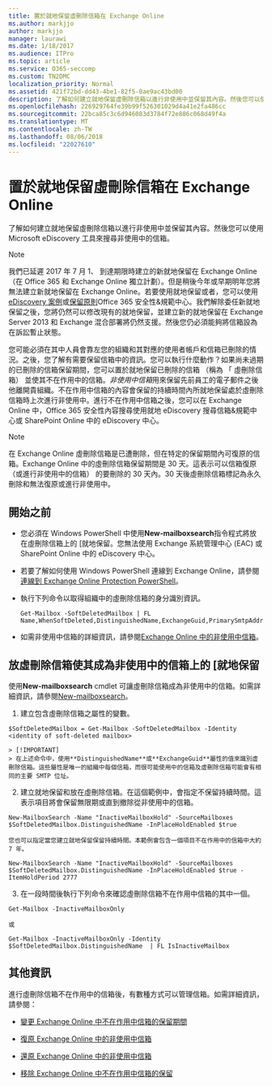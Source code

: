 ```yaml
---
title: 置於就地保留虛刪除信箱在 Exchange Online
ms.author: markjjo
author: markjjo
manager: laurawi
ms.date: 1/18/2017
ms.audience: ITPro
ms.topic: article
ms.service: O365-seccomp
ms.custom: TN2DMC
localization_priority: Normal
ms.assetid: 421f72bd-dd43-4be1-82f5-0ae9ac43bd00
description: 了解如何建立就地保留虛刪除信箱以進行非使用中並保留其內容。然後您可以使用 Microsoft eDiscovery 工具來搜尋非使用中的信箱。
ms.openlocfilehash: 226929764fe39b99f526301029d4a41e2fa486cc
ms.sourcegitcommit: 22bca85c3c6d946083d3784f72e886c068d49f4a
ms.translationtype: MT
ms.contentlocale: zh-TW
ms.lasthandoff: 08/06/2018
ms.locfileid: "22027610"
---
```

# <a name="put-an-in-place-hold-on-a-soft-deleted-mailbox-in-exchange-online"></a>置於就地保留虛刪除信箱在 Exchange Online

了解如何建立就地保留虛刪除信箱以進行非使用中並保留其內容。然後您可以使用 Microsoft eDiscovery 工具來搜尋非使用中的信箱。
  
> [!NOTE]
> 我們已延遲 2017 年 7 月 1、 到達期限時建立的新就地保留在 Exchange Online （在 Office 365 和 Exchange Online 獨立計劃）。但是稍後今年或早期明年您將無法建立新就地保留在 Exchange Online。若要使用就地保留或者，您可以使用[eDiscovery 案例](https://go.microsoft.com/fwlink/?linkid=780738)或[保留原則](https://go.microsoft.com/fwlink/?linkid=827811)Office 365 安全性&amp;規範中心。我們解除委任新就地保留之後，您將仍然可以修改現有的就地保留，並建立新的就地保留在 Exchange Server 2013 和 Exchange 混合部署將仍然支援。然後您仍必須能夠將信箱設為在訴訟暫止狀態。 
  
您可能必須在其中人員會靠左您的組織和其對應的使用者帳戶和信箱已刪除的情況。之後，您了解有需要保留信箱中的資訊。您可以執行什麼動作？如果尚未過期的已刪除的信箱保留期間，您可以置於就地保留已刪除的信箱 （稱為 「 虛刪除信箱） 並使其不在作用中的信箱。*非使用中信箱*用來保留先前員工的電子郵件之後他離開貴組織。不在作用中信箱的內容會保留的持續時間內所就地保留處於虛刪除信箱時上次進行非使用中。進行不在作用中信箱之後，您可以在 Exchange Online 中，Office 365 安全性內容搜尋使用就地 eDiscovery 搜尋信箱&amp;規範中心或 SharePoint Online 中的 eDiscovery 中心。 
  
> [!NOTE]
> 在 Exchange Online 虛刪除信箱是已遭刪除，但在特定的保留期間內可復原的信箱。Exchange Online 中的虛刪除信箱保留期間是 30 天。這表示可以信箱復原 （或進行非使用中的信箱） 的要刪除的 30 天內。30 天後虛刪除信箱標記為永久刪除和無法復原或進行非使用中。 
  
## <a name="before-you-begin"></a>開始之前
<a name="sectionSection0"> </a>

- 您必須在 Windows PowerShell 中使用**New-mailboxsearch**指令程式將放在虛刪除信箱上的 [就地保留。您無法使用 Exchange 系統管理中心 (EAC) 或 SharePoint Online 中的 eDiscovery 中心。 
    
- 若要了解如何使用 Windows PowerShell 連線到 Exchange Online，請參閱[連線到 Exchange Online Protection PowerShell](https://go.microsoft.com/fwlink/p/?linkid=396554)。
    
- 執行下列命令以取得組織中的虛刪除信箱的身分識別資訊。 
    
  ```
  Get-Mailbox -SoftDeletedMailbox | FL Name,WhenSoftDeleted,DistinguishedName,ExchangeGuid,PrimarySmtpAddress
  ```

- 如需非使用中信箱的詳細資訊，請參閱[Exchange Online 中的非使用中信箱](http://technet.microsoft.com/library/2f2948c5-1c5a-4643-865c-b36e4ac1414b.aspx)。
    
## <a name="put-an-in-place-hold-on-a-soft-deleted-mailbox-to-make-it-an-inactive-mailbox"></a>放虛刪除信箱使其成為非使用中的信箱上的 [就地保留
<a name="sectionSection1"> </a>

使用**New-mailboxsearch** cmdlet 可讓虛刪除信箱成為非使用中的信箱。如需詳細資訊，請參閱[New-mailboxsearch](http://technet.microsoft.com/library/74303b47-bb49-407c-a43b-590356eae35c.aspx)。
  
1. 建立包含虛刪除信箱之屬性的變數。 
    
  ```
  $SoftDeletedMailbox = Get-Mailbox -SoftDeletedMailbox -Identity <identity of soft-deleted mailbox>
  ```

    > [!IMPORTANT]
    > 在上述命令中，使用**DistinguishedName**或**ExchangeGuid**屬性的值來識別虛刪除信箱。這些屬性是唯一的組織中每個信箱，而很可能使用中的信箱及虛刪除信箱可能會有相同的主要 SMTP 位址。 
  
2. 建立就地保留和放在虛刪除信箱。在這個範例中，會指定不保留持續時間。這表示項目將會保留無限期或直到撤除從非使用中的信箱。
    
  ```
  New-MailboxSearch -Name "InactiveMailboxHold" -SourceMailboxes $SoftDeletedMailbox.DistinguishedName -InPlaceHoldEnabled $true
  
  ```

    您也可以指定當您建立就地保留保留持續時間。本範例會包含一個項目不在作用中的信箱中大約 7 年。
    
  ```
  New-MailboxSearch -Name "InactiveMailboxHold" -SourceMailboxes $SoftDeletedMailbox.DistinguishedName -InPlaceHoldEnabled $true -ItemHoldPeriod 2777
  ```

3. 在一段時間後執行下列命令來確認虛刪除信箱不在作用中信箱的其中一個。
    
  ```
  Get-Mailbox -InactiveMailboxOnly
  ```

    或
    
  ```
  Get-Mailbox -InactiveMailboxOnly -Identity $SoftDeletedMailbox.DistinguishedName  | FL IsInactiveMailbox
  ```

## <a name="more-information"></a>其他資訊
<a name="sectionSection2"> </a>

進行虛刪除信箱不在作用中的信箱後，有數種方式可以管理信箱。如需詳細資訊，請參閱：
  
- [變更 Exchange Online 中不在作用中信箱的保留期間](http://technet.microsoft.com/library/96eb634e-af2f-454e-8014-b698396811c4.aspx)
    
- [復原 Exchange Online 中的非使用中信箱](http://technet.microsoft.com/library/283838b4-66ba-4c34-b221-e1a3875e1d29.aspx)
    
- [還原 Exchange Online 中的非使用中信箱](http://technet.microsoft.com/library/1fb02feb-49e5-4485-aec5-9f1537b772b6.aspx)
    
- [移除 Exchange Online 中不在作用中信箱的保留](http://technet.microsoft.com/library/930a98c3-cd81-4aaa-8e22-19714cb2b731.aspx)
    

